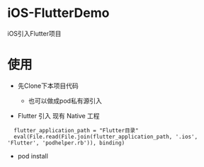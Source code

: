# iOS-FlutterDemo
iOS引入Flutter项目


# 使用

 *  先Clone下本项目代码
    * 也可以做成pod私有源引入
 
 *  Flutter 引入 现有 Native 工程
```
  flutter_application_path = "Flutter目录"
  eval(File.read(File.join(flutter_application_path, '.ios', 'Flutter', 'podhelper.rb')), binding)
```

* pod install 



